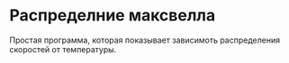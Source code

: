 # Распределние максвелла

Простая программа, которая показывает зависимоть распределения скоростей от температуры.